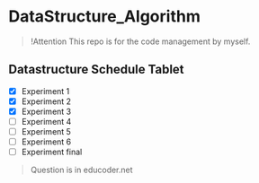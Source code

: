 # DataStructure_Algorithm

> !Attention
> This repo is for the code management by myself.

## Datastructure Schedule Tablet

- [x] Experiment 1
- [x] Experiment 2
- [x] Experiment 3
- [ ] Experiment 4
- [ ] Experiment 5
- [ ] Experiment 6
- [ ] Experiment final

> Question is in educoder.net